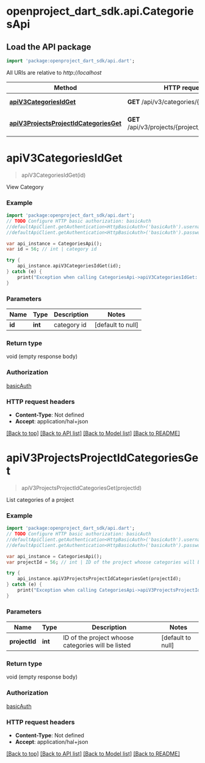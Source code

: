 # openproject_dart_sdk.api.CategoriesApi

## Load the API package
```dart
import 'package:openproject_dart_sdk/api.dart';
```

All URIs are relative to *http://localhost*

Method | HTTP request | Description
------------- | ------------- | -------------
[**apiV3CategoriesIdGet**](CategoriesApi.md#apiV3CategoriesIdGet) | **GET** /api/v3/categories/{id} | View Category
[**apiV3ProjectsProjectIdCategoriesGet**](CategoriesApi.md#apiV3ProjectsProjectIdCategoriesGet) | **GET** /api/v3/projects/{project_id}/categories | List categories of a project


# **apiV3CategoriesIdGet**
> apiV3CategoriesIdGet(id)

View Category

### Example 
```dart
import 'package:openproject_dart_sdk/api.dart';
// TODO Configure HTTP basic authorization: basicAuth
//defaultApiClient.getAuthentication<HttpBasicAuth>('basicAuth').username = 'YOUR_USERNAME'
//defaultApiClient.getAuthentication<HttpBasicAuth>('basicAuth').password = 'YOUR_PASSWORD';

var api_instance = CategoriesApi();
var id = 56; // int | category id

try { 
    api_instance.apiV3CategoriesIdGet(id);
} catch (e) {
    print("Exception when calling CategoriesApi->apiV3CategoriesIdGet: $e\n");
}
```

### Parameters

Name | Type | Description  | Notes
------------- | ------------- | ------------- | -------------
 **id** | **int**| category id | [default to null]

### Return type

void (empty response body)

### Authorization

[basicAuth](../README.md#basicAuth)

### HTTP request headers

 - **Content-Type**: Not defined
 - **Accept**: application/hal+json

[[Back to top]](#) [[Back to API list]](../README.md#documentation-for-api-endpoints) [[Back to Model list]](../README.md#documentation-for-models) [[Back to README]](../README.md)

# **apiV3ProjectsProjectIdCategoriesGet**
> apiV3ProjectsProjectIdCategoriesGet(projectId)

List categories of a project

### Example 
```dart
import 'package:openproject_dart_sdk/api.dart';
// TODO Configure HTTP basic authorization: basicAuth
//defaultApiClient.getAuthentication<HttpBasicAuth>('basicAuth').username = 'YOUR_USERNAME'
//defaultApiClient.getAuthentication<HttpBasicAuth>('basicAuth').password = 'YOUR_PASSWORD';

var api_instance = CategoriesApi();
var projectId = 56; // int | ID of the project whoose categories will be listed

try { 
    api_instance.apiV3ProjectsProjectIdCategoriesGet(projectId);
} catch (e) {
    print("Exception when calling CategoriesApi->apiV3ProjectsProjectIdCategoriesGet: $e\n");
}
```

### Parameters

Name | Type | Description  | Notes
------------- | ------------- | ------------- | -------------
 **projectId** | **int**| ID of the project whoose categories will be listed | [default to null]

### Return type

void (empty response body)

### Authorization

[basicAuth](../README.md#basicAuth)

### HTTP request headers

 - **Content-Type**: Not defined
 - **Accept**: application/hal+json

[[Back to top]](#) [[Back to API list]](../README.md#documentation-for-api-endpoints) [[Back to Model list]](../README.md#documentation-for-models) [[Back to README]](../README.md)

